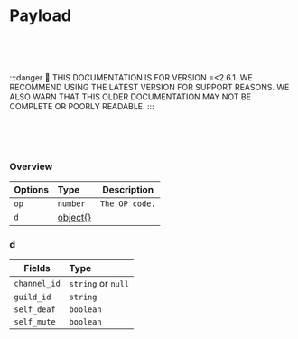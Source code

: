 # Payload

<br/><br/><br/>

:::danger
🚨 THIS DOCUMENTATION IS FOR VERSION =\<2.6.1. WE RECOMMEND USING THE LATEST VERSION FOR SUPPORT REASONS. WE ALSO WARN THAT THIS OLDER DOCUMENTATION MAY NOT BE COMPLETE OR POORLY READABLE.
:::

<br/><br/><br/>

### Overview

| Options | Type           | Description    |
| ------- | :------------- | -------------- |
| `op`    | `number`       | `The OP code.` |
| `d`     | [object{}](#d) |                |

### d

| Fields       | Type               |
| ------------ | :----------------- |
| `channel_id` | `string` or `null` |
| `guild_id`   | `string`           |
| `self_deaf`  | `boolean`          |
| `self_mute`  | `boolean`          |
